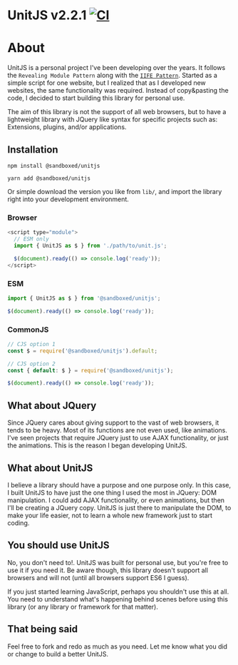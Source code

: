 # UnitJS v2.2.1 [![CI](https://github.com/vmcruz/UnitJS/actions/workflows/ci.yml/badge.svg)](https://github.com/vmcruz/UnitJS/actions/workflows/ci.yml)

# About
UnitJS is a personal project I've been developing over the years. It follows the `Revealing Module Pattern` along with the [`IIFE Pattern`](http://benalman.com/news/2010/11/immediately-invoked-function-expression/). Started as a simple script for one website, but I realized that as I developed new websites, the same functionality was required. Instead of copy&pasting the code, I decided to start building this library for personal use.

The aim of this library is not the support of all web browsers, but to have a lightweight library with JQuery like syntax for specific projects such as: Extensions, plugins, and/or applications.

## Installation

```
npm install @sandboxed/unitjs

yarn add @sandboxed/unitjs
```

Or simple download the version you like from `lib/`, and import the library right into your development environment.

### Browser
```javascript
<script type="module">
  // ESM only
  import { UnitJS as $ } from './path/to/unit.js';

  $(document).ready(() => console.log('ready'));
</script>
```

### ESM
```javascript
import { UnitJS as $ } from '@sandboxed/unitjs';

$(document).ready(() => console.log('ready'));
```

### CommonJS
```javascript
// CJS option 1
const $ = require('@sandboxed/unitjs').default;

// CJS option 2
const { default: $ } = require('@sandboxed/unitjs');

$(document).ready(() => console.log('ready'));
```

## What about JQuery
Since JQuery cares about giving support to the vast of web browsers, it tends to be heavy. Most of its functions are not even used, like animations. I've seen projects that require JQuery just to use AJAX functionality, or just the animations. This is the reason I began developing UnitJS.

## What about UnitJS
I believe a library should have a purpose and one purpose only. In this case, I built UnitJS to have just the one thing I used the most in JQuery: DOM manipulation. I could add AJAX functionality, or even animations, but then I'll be creating a JQuery copy. UnitJS is just there to manipulate the DOM, to make your life easier, not to learn a whole new framework just to start coding.

## You should use UnitJS
No, you don't need to!. UnitJS was built for personal use, but you're free to use it if you need it. Be aware though, this library doesn't support all browsers and will not (until all browsers support ES6 I guess).

If you just started learning JavaScript, perhaps you shouldn't use this at all. You need to understand what's happening behind scenes before using this library (or any library or framework for that matter).

## That being said
Feel free to fork and redo as much as you need. Let me know what you did or change to build a better UnitJS.
